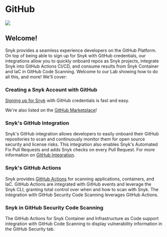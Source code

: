 # GitHub

![](https://partner-workshop-assets.s3.us-east-2.amazonaws.com/snykgh.jpg)

## Welcome!

Snyk provides a seamless experience developers on the GitHub Platform. On top of being able to sign up for Snyk with GitHub credentials, our integrations allow you to quickly onboard repos as Snyk projects, integrate Snyk into GitHub Actions CI/CD, and consume results from Snyk Container and IaC in GitHub Code Scanning. Welcome to our Lab showing how to do all this, and more! We'll cover:

### Creating a Snyk Account with GitHub

[Signing up for Snyk](https://app.snyk.io/login) with GitHub credentials is fast and easy.

We're also listed on the [GitHub Marketplace](https://github.com/marketplace/snyk)!

### Snyk's GitHub Integration

‌Snyk's GitHub integration allows developers to easily onboard their GitHub repositories to scan and continuously monitor them for open source security and license risks. This integration also enables Snyk's Automated Fix Pull Requests and adds Snyk checks on every Pull Request. For more information on [GitHub Integration](../../../../integrate-with-snyk/git-repository-scm-integrations/github-integration.md).

### Snyk's GitHub Actions

Snyk provides [GitHub Actions](https://github.com/features/actions) for scanning applications, containers, and IaC. GitHub Actions are integrated with GitHub events and leverage the Snyk CLI, granting total control over when and how to scan with Snyk. The integration with GitHub Security Code Scanning leverages GitHub Actions.

### Snyk in GitHub Security Code Scanning

The GitHub Actions for Snyk Container and Infrastructure as Code support integration with GitHub Code Scanning to display vulnerability information in the GitHub Security tab.
